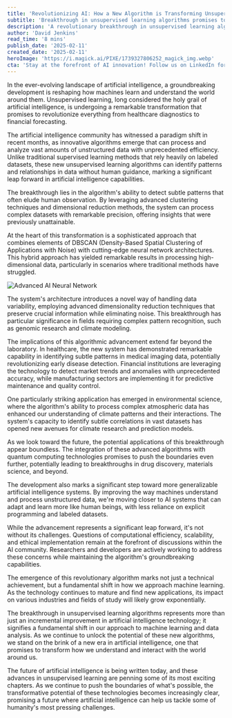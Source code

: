 ```yaml
---
title: 'Revolutionizing AI: How a New Algorithm is Transforming Unsupervised Learning'
subtitle: 'Breakthrough in unsupervised learning algorithms promises to reshape AI landscape'
description: 'A revolutionary breakthrough in unsupervised learning algorithms is transforming artificial intelligence capabilities, enabling machines to process and analyze unstructured data with unprecedented efficiency. This advancement promises to revolutionize multiple industries, from healthcare to financial services, while pushing the boundaries of what\'s possible in AI technology.'
author: 'David Jenkins'
read_time: '8 mins'
publish_date: '2025-02-11'
created_date: '2025-02-11'
heroImage: 'https://i.magick.ai/PIXE/1739327806252_magick_img.webp'
cta: 'Stay at the forefront of AI innovation! Follow us on LinkedIn for regular updates on groundbreaking developments in machine learning and artificial intelligence.'
---
```


In the ever-evolving landscape of artificial intelligence, a groundbreaking development is reshaping how machines learn and understand the world around them. Unsupervised learning, long considered the holy grail of artificial intelligence, is undergoing a remarkable transformation that promises to revolutionize everything from healthcare diagnostics to financial forecasting.

The artificial intelligence community has witnessed a paradigm shift in recent months, as innovative algorithms emerge that can process and analyze vast amounts of unstructured data with unprecedented efficiency. Unlike traditional supervised learning methods that rely heavily on labeled datasets, these new unsupervised learning algorithms can identify patterns and relationships in data without human guidance, marking a significant leap forward in artificial intelligence capabilities.

The breakthrough lies in the algorithm's ability to detect subtle patterns that often elude human observation. By leveraging advanced clustering techniques and dimensional reduction methods, the system can process complex datasets with remarkable precision, offering insights that were previously unattainable.

At the heart of this transformation is a sophisticated approach that combines elements of DBSCAN (Density-Based Spatial Clustering of Applications with Noise) with cutting-edge neural network architectures. This hybrid approach has yielded remarkable results in processing high-dimensional data, particularly in scenarios where traditional methods have struggled.

![Advanced AI Neural Network](https://i.magick.ai/PIXE/1739327806256_magick_img.webp)

The system's architecture introduces a novel way of handling data variability, employing advanced dimensionality reduction techniques that preserve crucial information while eliminating noise. This breakthrough has particular significance in fields requiring complex pattern recognition, such as genomic research and climate modeling.

The implications of this algorithmic advancement extend far beyond the laboratory. In healthcare, the new system has demonstrated remarkable capability in identifying subtle patterns in medical imaging data, potentially revolutionizing early disease detection. Financial institutions are leveraging the technology to detect market trends and anomalies with unprecedented accuracy, while manufacturing sectors are implementing it for predictive maintenance and quality control.

One particularly striking application has emerged in environmental science, where the algorithm's ability to process complex atmospheric data has enhanced our understanding of climate patterns and their interactions. The system's capacity to identify subtle correlations in vast datasets has opened new avenues for climate research and prediction models.

As we look toward the future, the potential applications of this breakthrough appear boundless. The integration of these advanced algorithms with quantum computing technologies promises to push the boundaries even further, potentially leading to breakthroughs in drug discovery, materials science, and beyond.

The development also marks a significant step toward more generalizable artificial intelligence systems. By improving the way machines understand and process unstructured data, we're moving closer to AI systems that can adapt and learn more like human beings, with less reliance on explicit programming and labeled datasets.

While the advancement represents a significant leap forward, it's not without its challenges. Questions of computational efficiency, scalability, and ethical implementation remain at the forefront of discussions within the AI community. Researchers and developers are actively working to address these concerns while maintaining the algorithm's groundbreaking capabilities.

The emergence of this revolutionary algorithm marks not just a technical achievement, but a fundamental shift in how we approach machine learning. As the technology continues to mature and find new applications, its impact on various industries and fields of study will likely grow exponentially.

The breakthrough in unsupervised learning algorithms represents more than just an incremental improvement in artificial intelligence technology; it signifies a fundamental shift in our approach to machine learning and data analysis. As we continue to unlock the potential of these new algorithms, we stand on the brink of a new era in artificial intelligence, one that promises to transform how we understand and interact with the world around us.

The future of artificial intelligence is being written today, and these advances in unsupervised learning are penning some of its most exciting chapters. As we continue to push the boundaries of what's possible, the transformative potential of these technologies becomes increasingly clear, promising a future where artificial intelligence can help us tackle some of humanity's most pressing challenges.